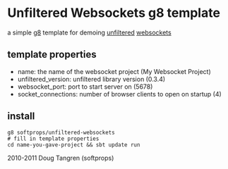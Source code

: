 # Unfiltered Websockets g8 template

a simple [g8](https://github.com/n8han/giter8#readme) template for demoing [unfiltered](https://github.com/n8han/unfiltered#readme) [websockets](https://github.com/n8han/Unfiltered/tree/master/websockets/#readme)

## template properties

* name: the name of the websocket project (My Websocket Project)
* unfiltered_version: unfiltered library version (0.3.4)
* websocket_port: port to start server on (5678)
* socket_connections: number of browser clients to open on startup (4)

## install

    g8 softprops/unfiltered-websockets
    # fill in template properties
    cd name-you-gave-project && sbt update run

2010-2011 Doug Tangren (softprops)
